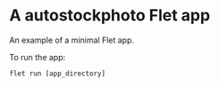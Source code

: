 # A autostockphoto Flet app

An example of a minimal Flet app.

To run the app:

```
flet run [app_directory]
```